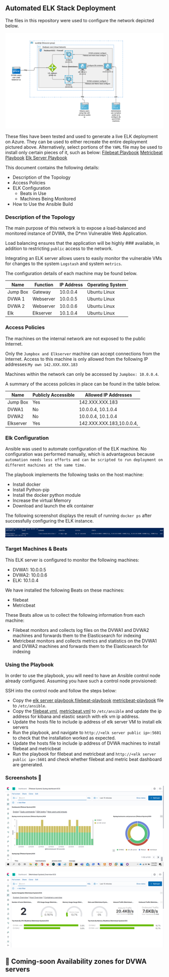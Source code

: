 ## Automated ELK Stack Deployment

The files in this repository were used to configure the network depicted below.

![Network Diagram](diagrams/Azure-Elk-Server-Implementation.png)

These files have been tested and used to generate a live ELK deployment on Azure. They can be used to either recreate the entire deployment pictured above. Alternatively, select portions of the `YAML` file may be used to install only certain pieces of it, such as below:
[Filebeat Playbook](/ansibleplaybooks/filebeat-playbook.yml)
[Metricbeat Playbook](/ansibleplaybooks/metricbeatbeat-playbook.yml)
[Elk Server Playbook](/ansibleplaybooks/elk-server-playbook.yml)

This document contains the following details:
- Description of the Topology
- Access Policies
- ELK Configuration
  - Beats in Use
  - Machines Being Monitored
- How to Use the Ansible Build


### Description of the Topology

The main purpose of this network is to expose a load-balanced and monitored instance of DVWA, the D*mn Vulnerable Web Application.

Load balancing ensures that the application will be highly ### available, in addition to restricting `public` access to the network.

Integrating an ELK server allows users to easily monitor the vulnerable VMs for changes to the system `Logstash`  and system `metrics`.

The configuration details of each machine may be found below.


| Name     | Function | IP Address | Operating System |
|----------|----------|------------|------------------|
| Jump Box | Gateway   | 10.0.0.4  | Ubuntu Linux     |
| DVWA 1   | Webserver | 10.0.0.5  | Ubuntu Linux     |
| DVWA 2   | Webserver | 10.0.0.6  | Ubuntu Linux     |
| Elk      | Elkserver | 10.1.0.4  | Ubuntu Linux     |

### Access Policies

The machines on the internal network are not exposed to the public Internet.

Only the `Jumpbox and Elkserver` machine can accept connections from the Internet. Access to this machine is only allowed from the following IP addresses:`My own 142.XXX.XXX.183`

Machines within the network can only be accessed by `Jumpbox: 10.0.0.4`.

A summary of the access policies in place can be found in the table below.

| Name      | Publicly Accessible | Allowed IP Addresses     |
|-----------|---------------------|--------------------------|
| Jump Box  | Yes                | 142.XXX.XXX.183           |
| DVWA1     | No                 | 10.0.0.4, 10.1.0.4        |
| DVWA2     | No                 | 10.0.0.4, 10.1.0.4        |
| Elkserver | Yes                | 142.XXX.XXX.183,10.0.0.4, |

### Elk Configuration

Ansible was used to automate configuration of the ELK machine. No configuration was performed manually, which is advantageous because `automation needs less efforts and can be scripted to run deployment on different machines at the same time.`

The playbook implements the following tasks on the host machine:
- Install docker
- Install Python-pip
- Install the docker python module
- Increase the virtual Memory
- Download and launch the elk container

The following screenshot displays the result of running `docker ps` after successfully configuring the ELK instance.

![TODO: Update the path with the name of your screenshot of docker ps output](Images/docker_ps_output.png)

### Target Machines & Beats
This ELK server is configured to monitor the following machines:
- DVWA1: 10.0.0.5
- DVWA2: 10.0.0.6
- ELK: 10.1.0.4

We have installed the following Beats on these machines:
- filebeat
- Metricbeat

These Beats allow us to collect the following information from each machine:
- Filebeat monitors and collects log files on the DVWA1 and DVWA2 machines and forwards them to the Elasticsearch for indexing
- Metricbeat monitors and collects metrics and statistics on the DVWA1 and DVWA2 machines and forwards them to the Elasticsearch for indexing


### Using the Playbook
In order to use the playbook, you will need to have an Ansible control node already configured. Assuming you have such a control node provisioned:

SSH into the control node and follow the steps below:
- Copy the [elk server playbook](/ansibleplaybooks/elk-server-playbook.yml),[filebeat-playbook](/ansibleplaybooks/filebeat-playbook.yml) [metricbeat-playbook](/ansibleplaybooks/metricbeat-playbook.yml)  file to `/etc/ansible`.
- Copy the [filebeat.yml](/ansibleplaybooks/filebeat.yml), [metricbeat.yml](/ansibleplaybooks/metricbeat.yml) to `/etc/ansible` and update the ip address for kibana and elastic search with elk vm ip address.
- Update the hosts file to include ip address of elk server VM to install elk servers
- Run the playbook, and navigate to `http://<elk server public ip>:5601` to check that the installation worked as expected.
- Update the hosts file to include ip address of DVWA machines to install filebeat and metricbeat
- Run the playbook for filebeat and metricbeat and `http://<elk server public ip>:5601` and check whether filebeat and metric beat dashboard are generated.

### Screenshots :tada:

![Filebeat Kibana](/images/filebeat-dashboard.png)

![Metricbeat Kibana](/images/metricbeat-dashboard.png)

## :loudspeaker: Coming-soon Availability zones for DVWA servers

